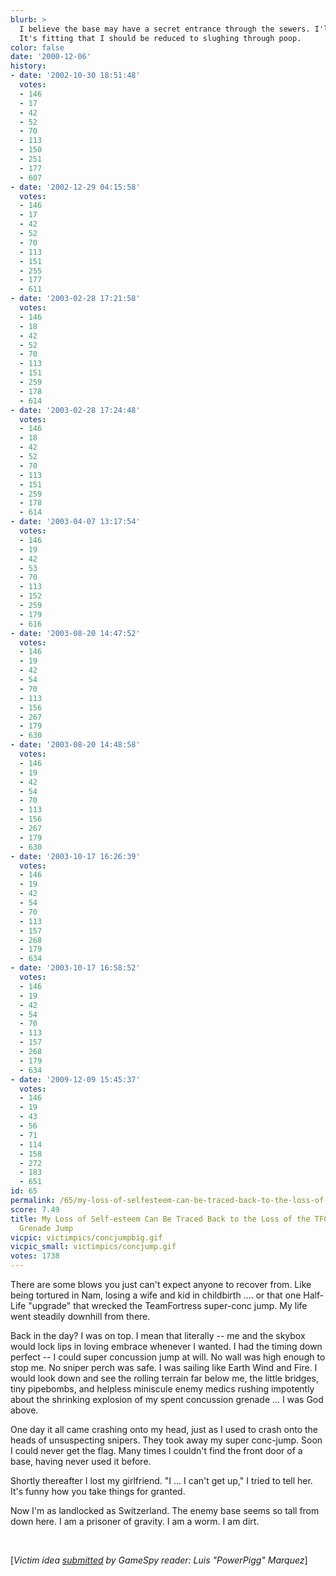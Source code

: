 ```yaml
---
blurb: >
  I believe the base may have a secret entrance through the sewers. I'll try that.
  It's fitting that I should be reduced to slughing through poop.
color: false
date: '2000-12-06'
history:
- date: '2002-10-30 18:51:48'
  votes:
  - 146
  - 17
  - 42
  - 52
  - 70
  - 113
  - 150
  - 251
  - 177
  - 607
- date: '2002-12-29 04:15:58'
  votes:
  - 146
  - 17
  - 42
  - 52
  - 70
  - 113
  - 151
  - 255
  - 177
  - 611
- date: '2003-02-28 17:21:58'
  votes:
  - 146
  - 18
  - 42
  - 52
  - 70
  - 113
  - 151
  - 259
  - 178
  - 614
- date: '2003-02-28 17:24:48'
  votes:
  - 146
  - 18
  - 42
  - 52
  - 70
  - 113
  - 151
  - 259
  - 178
  - 614
- date: '2003-04-07 13:17:54'
  votes:
  - 146
  - 19
  - 42
  - 53
  - 70
  - 113
  - 152
  - 259
  - 179
  - 616
- date: '2003-08-20 14:47:52'
  votes:
  - 146
  - 19
  - 42
  - 54
  - 70
  - 113
  - 156
  - 267
  - 179
  - 630
- date: '2003-08-20 14:48:58'
  votes:
  - 146
  - 19
  - 42
  - 54
  - 70
  - 113
  - 156
  - 267
  - 179
  - 630
- date: '2003-10-17 16:26:39'
  votes:
  - 146
  - 19
  - 42
  - 54
  - 70
  - 113
  - 157
  - 268
  - 179
  - 634
- date: '2003-10-17 16:58:52'
  votes:
  - 146
  - 19
  - 42
  - 54
  - 70
  - 113
  - 157
  - 268
  - 179
  - 634
- date: '2009-12-09 15:45:37'
  votes:
  - 146
  - 19
  - 43
  - 56
  - 71
  - 114
  - 158
  - 272
  - 183
  - 651
id: 65
permalink: /65/my-loss-of-selfesteem-can-be-traced-back-to-the-loss-of-the-tfc-super-concussion-grenade-jump/
score: 7.49
title: My Loss of Self-esteem Can Be Traced Back to the Loss of the TFC Super Concussion
  Grenade Jump
vicpic: victimpics/concjumpbig.gif
vicpic_small: victimpics/concjump.gif
votes: 1738
---
```


There are some blows you just can't expect anyone to recover from. Like
being tortured in Nam, losing a wife and kid in childbirth .... or that
one Half-Life "upgrade" that wrecked the TeamFortress super-conc jump.
My life went steadily downhill from there.

Back in the day? I was on top. I mean that literally -- me and the
skybox would lock lips in loving embrace whenever I wanted. I had the
timing down perfect -- I could super concussion jump at will. No wall
was high enough to stop me. No sniper perch was safe. I was sailing like
Earth Wind and Fire. I would look down and see the rolling terrain far
below me, the little bridges, tiny pipebombs, and helpless miniscule
enemy medics rushing impotently about the shrinking explosion of my
spent concussion grenade ... I was God above.

One day it all came crashing onto my head, just as I used to crash onto
the heads of unsuspecting snipers. They took away my super conc-jump.
Soon I could never get the flag. Many times I couldn't find the front
door of a base, having never used it before.

Shortly thereafter I lost my girlfriend. "I ... I can't get up," I tried
to tell her. It's funny how you take things for granted.

Now I'm as landlocked as Switzerland. The enemy base seems so tall from
down here. I am a prisoner of gravity. I am a worm. I am dirt.

&nbsp;

\[*Victim idea [submitted](mailto:feedback@gamespy.com) by GameSpy
reader: Luis "PowerPigg" Marquez*\]
